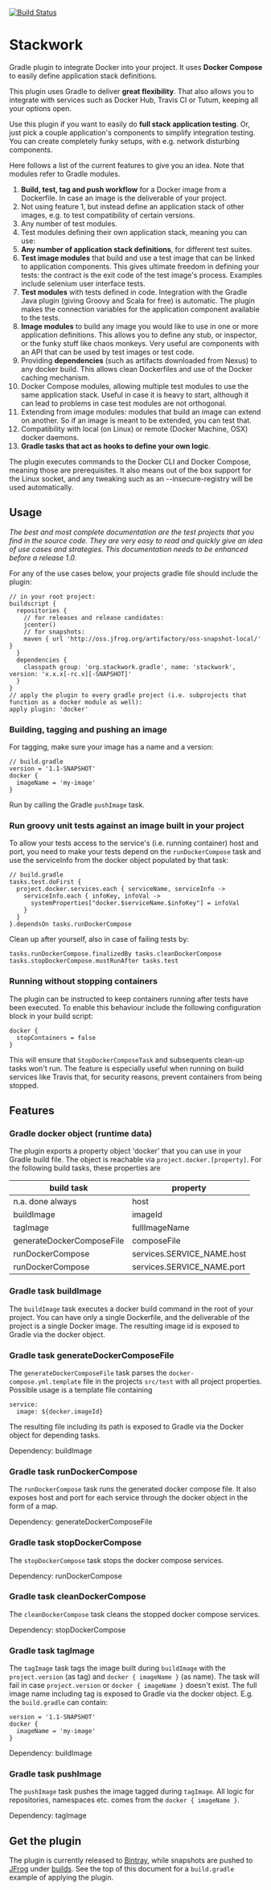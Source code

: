 [![Build Status](https://travis-ci.org/Krijger/docker-gradle.svg?branch=master)](https://travis-ci.org/Krijger/docker-gradle)
# Stackwork
Gradle plugin to integrate Docker into your project.
It uses **Docker Compose** to easily define application stack definitions.

This plugin uses Gradle to deliver **great flexibility**.
That also allows you to integrate with services such as Docker Hub, Travis CI or Tutum, keeping all your options open.

Use this plugin if you want to easily do **full stack application testing**.
Or, just pick a couple application's components to simplify integration testing.
You can create completely funky setups, with e.g. network disturbing components.

Here follows a list of the current features to give you an idea.
Note that modules refer to Gradle modules.

1. **Build, test, tag and push workflow** for a Docker image from a Dockerfile.
In case an image is the deliverable of your project.
2. Not using feature 1, but instead define an application stack of other images, e.g. to test compatibility of certain versions.
3. Any number of test modules.
4. Test modules defining their own application stack, meaning you can use:
5. **Any number of application stack definitions**, for different test suites.
6. **Test image modules** that build and use a test image that can be linked to application components.
This gives ultimate freedom in defining your tests: the contract is the exit code of the test image's process.
Examples include selenium user interface tests.
7. **Test modules** with tests defined in code.
Integration with the Gradle Java plugin (giving Groovy and Scala for free) is automatic.
The plugin makes the connection variables for the application component available to the tests.
8. **Image modules** to build any image you would like to use in one or more application definitions.
This allows you to define any stub, or inspector, or the funky stuff like chaos monkeys.
Very useful are components with an API that can be used by test images or test code.
9. Providing **dependencies** (such as artifacts downloaded from Nexus) to any docker build.
This allows clean Dockerfiles and use of the Docker caching mechanism.
10. Docker Compose modules, allowing multiple test modules to use the same application stack.
Useful in case it is heavy to start, although it can lead to problems in case test modules are not orthogonal.
11. Extending from image modules: modules that build an image can extend on another.
So if an image is meant to be extended, you can test that.
12. Compatibility with local (on Linux) or remote (Docker Machine, OSX) docker daemons.
13. **Gradle tasks that act as hooks to define your own logic**.

The plugin executes commands to the Docker CLI and Docker Compose, meaning those are prerequisites.
It also means out of the box support for the Linux socket, and any tweaking such as an --insecure-registry will be used automatically.

## Usage

*The best and most complete documentation are the test projects that you find in the source code.
They are very easy to read and quickly give an idea of use cases and strategies.
This documentation needs to be enhanced before a release 1.0.*

For any of the use cases below, your projects gradle file should include the plugin:

    // in your root project:
    buildscript {
      repositories {
        // for releases and release candidates:
        jcenter()
        // for snapshots:
        maven { url 'http://oss.jfrog.org/artifactory/oss-snapshot-local/' }
      }
      dependencies {
        classpath group: 'org.stackwork.gradle', name: 'stackwork', version: 'x.x.x[-rc.x][-SNAPSHOT]'
      }
    }
    // apply the plugin to every gradle project (i.e. subprojects that function as a docker module as well):
    apply plugin: 'docker'

### Building, tagging and pushing an image

For tagging, make sure your image has a name and a version:

    // build.gradle
    version = '1.1-SNAPSHOT'
    docker {
      imageName = 'my-image'
    }

Run by calling the Gradle `pushImage` task.

### Run groovy unit tests against an image built in your project

To allow your tests access to the service's (i.e. running container) host and port, you need to make your tests depend
on the `runDockerCompose` task and use the serviceInfo from the docker object populated by that task:

    // build.gradle
    tasks.test.doFirst {
      project.docker.services.each { serviceName, serviceInfo ->
        serviceInfo.each { infoKey, infoVal ->
          systemProperties["docker.$serviceName.$infoKey"] = infoVal
        }
      }
    }.dependsOn tasks.runDockerCompose

Clean up after yourself, also in case of failing tests by:

    tasks.runDockerCompose.finalizedBy tasks.cleanDockerCompose
    tasks.stopDockerCompose.mustRunAfter tasks.test

### Running without stopping containers

The plugin can be instructed to keep containers running after tests have been executed. To enable this behaviour
include the following configuration block in your build script:

    docker {
      stopContainers = false
    }

This will ensure that `StopDockerComposeTask` and subsequents clean-up tasks won't run. The feature is especially
useful when running on build services like Travis that, for security reasons, prevent containers from being stopped.

## Features

### Gradle docker object (runtime data)

The plugin exports a property object 'docker' that you can use in your Gradle build file.
The object is reachable via `project.docker.[property]`. For the following build tasks, these properties are

build task | property
---------- | -------------
n.a. done always | host
buildImage | imageId
tagImage   | fullImageName
generateDockerComposeFile | composeFile
runDockerCompose | services.SERVICE_NAME.host
runDockerCompose | services.SERVICE_NAME.port


### Gradle task buildImage

The `buildImage` task executes a docker build command in the root of your project.
You can have only a single Dockerfile, and the deliverable of the project is a single Docker image.
The resulting image id is exposed to Gradle via the docker object.

### Gradle task generateDockerComposeFile

The `generateDockerComposeFile` task parses the `docker-compose.yml.template` file in the projects `src/test` with all
project properties. Possible usage is a template file containing

    service:
      image: ${docker.imageId}

The resulting file including its path is exposed to Gradle via the Docker object for depending tasks.

Dependency: buildImage

### Gradle task runDockerCompose

The `runDockerCompose` task runs the generated docker compose file. It also exposes host and port for each service
through the docker object in the form of a map.

Dependency: generateDockerComposeFile

### Gradle task stopDockerCompose

The `stopDockerCompose` task stops the docker compose services.

Dependency: runDockerCompose

### Gradle task cleanDockerCompose

The `cleanDockerCompose` task cleans the stopped docker compose services.

Dependency: stopDockerCompose


### Gradle task tagImage

The `tagImage` task tags the image built during `buildImage` with the `project.version` (as tag) and
`docker { imageName }` (as name). The task will fail in case `project.version` or `docker { imageName }` doesn't exist.
The full image name including tag is exposed to Gradle via the docker object.
E.g. the `build.gradle` can contain:

    version = '1.1-SNAPSHOT'
    docker {
      imageName = 'my-image'
    }

Dependency: buildImage

### Gradle task pushImage

The `pushImage` task pushes the image tagged during `tagImage`. All logic for repositories, namespaces etc. comes from
the `docker { imageName }`.

Dependency: tagImage

## Get the plugin

The plugin is currently released to [Bintray][bt], while snapshots are pushed to [JFrog][jf] under [builds][jfb].
See the top of this document for a `build.gradle` example of applying the plugin.

[bt]: https://bintray.com/stackwork/gradle-plugins/stackwork
[jf]: https://oss.jfrog.org
[jfb]: https://oss.jfrog.org/artifactory/webapp/#/builds/stackwork
